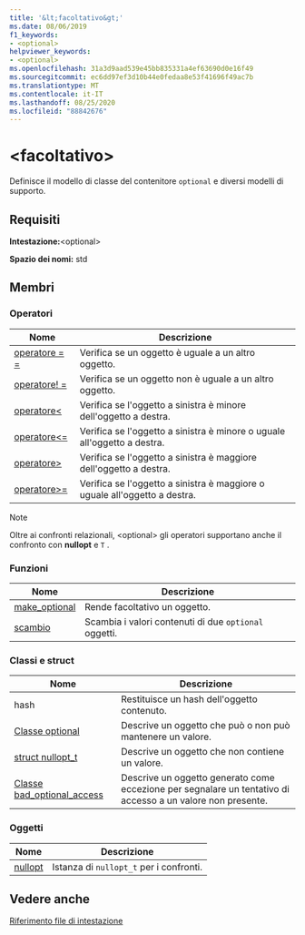 ```yaml
---
title: '&lt;facoltativo&gt;'
ms.date: 08/06/2019
f1_keywords:
- <optional>
helpviewer_keywords:
- <optional>
ms.openlocfilehash: 31a3d9aad539e45bb835331a4ef63690d0e16f49
ms.sourcegitcommit: ec6dd97ef3d10b44e0fedaa8e53f41696f49ac7b
ms.translationtype: MT
ms.contentlocale: it-IT
ms.lasthandoff: 08/25/2020
ms.locfileid: "88842676"
---
```

# <a name="ltoptionalgt"></a>&lt;facoltativo&gt;

Definisce il modello di classe del contenitore `optional` e diversi modelli di supporto.

## <a name="requirements"></a>Requisiti

**Intestazione:**\<optional>

**Spazio dei nomi:** std

## <a name="members"></a>Membri

### <a name="operators"></a>Operatori

|Nome|Descrizione|
|-|-|
|[operatore = =](../standard-library/optional-operators.md#op_eq_eq)|Verifica se un oggetto è uguale a un altro oggetto.|
|[operatore! =](../standard-library/optional-operators.md#op_neq)|Verifica se un oggetto non è uguale a un altro oggetto.|
|[operatore<](../standard-library/optional-operators.md#op_lt)|Verifica se l'oggetto a sinistra è minore dell'oggetto a destra.|
|[operatore<=](../standard-library/optional-operators.md#op_lt_eq)|Verifica se l'oggetto a sinistra è minore o uguale all'oggetto a destra.|
|[operatore>](../standard-library/optional-operators.md#op_gt)|Verifica se l'oggetto a sinistra è maggiore dell'oggetto a destra.|
|[operatore>=](../standard-library/optional-operators.md#op_lt_eq)|Verifica se l'oggetto a sinistra è maggiore o uguale all'oggetto a destra.|

> [!NOTE]
> Oltre ai confronti relazionali, \<optional> gli operatori supportano anche il confronto con **nullopt** e `T` .

### <a name="functions"></a>Funzioni

|Nome|Descrizione|
|-|-|
|[make_optional](../standard-library/optional-functions.md#make_optional)|Rende facoltativo un oggetto.|
|[scambio](../standard-library/optional-functions.md#swap)|Scambia i valori contenuti di due `optional` oggetti.|

### <a name="classes-and-structs"></a>Classi e struct

|Nome|Descrizione|
|-|-|
|hash|Restituisce un hash dell'oggetto contenuto.|
|[Classe optional](../standard-library/optional-class.md)|Descrive un oggetto che può o non può mantenere un valore.|
|[struct nullopt_t](../standard-library/nullopt-t-structure.md)|Descrive un oggetto che non contiene un valore.|
|[Classe bad_optional_access](../standard-library/bad-optional-access-class.md)|Descrive un oggetto generato come eccezione per segnalare un tentativo di accesso a un valore non presente.|

### <a name="objects"></a>Oggetti

|Nome|Descrizione|
|-|-|
|[nullopt](../standard-library/optional-functions.md#nullopt)|Istanza di `nullopt_t` per i confronti.|

## <a name="see-also"></a>Vedere anche

[Riferimento file di intestazione](../standard-library/cpp-standard-library-header-files.md)
